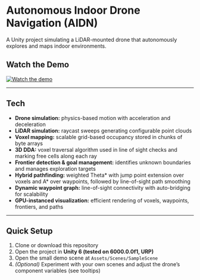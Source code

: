 # Autonomous Indoor Drone Navigation (AIDN)
A Unity project simulating a LiDAR-mounted drone that autonomously explores and maps indoor environments.

## Watch the Demo
[![Watch the demo](https://img.youtube.com/vi/1ApMZhoQgPc/hqdefault.jpg)](https://www.youtube.com/watch?v=1ApMZhoQgPc)

---

## Tech
- **Drone simulation:** physics-based motion with acceleration and deceleration
- **LiDAR simulation:** raycast sweeps generating configurable point clouds
- **Voxel mapping:** scalable grid-based occupancy stored in chunks of byte arrays
- **3D DDA:** voxel traversal algorithm used in line of sight checks and marking free cells along each ray
- **Frontier detection & goal management:** identifies unknown boundaries and manages exploration targets
- **Hybrid pathfinding:** weighted Theta* with jump point extension over voxels and A* over waypoints, followed by line-of-sight path smoothing
- **Dynamic waypoint graph:** line-of-sight connectivity with auto-bridging for scalability
- **GPU-instanced visualization:** efficient rendering of voxels, waypoints, frontiers, and paths

---

## Quick Setup
1. Clone or download this repository
2. Open the project in **Unity 6 (tested on 6000.0.0f1, URP)**
3. Open the small demo scene at `Assets/Scenes/SampleScene`
4. *(Optional)* Experiment with your own scenes and adjust the drone’s component variables (see tooltips)
